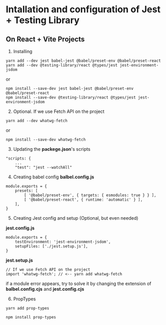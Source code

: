 # Intallation and configuration of Jest + Testing Library
## On React + Vite Projects

1. Installing
```
yarn add --dev jest babel-jest @babel/preset-env @babel/preset-react
yarn add --dev @testing-library/react @types/jest jest-environment-jsdom
```
or
```
npm install --save-dev jest babel-jest @babel/preset-env @babel/preset-react
npm install --save-dev @testing-library/react @types/jest jest-environment-jsdom
```

2. Optional. If we use Fetch API on the project
```
yarn add --dev whatwg-fetch
```
or
```
npm install --save-dev whatwg-fetch
```

3. Updating the __packege.json__'s scripts
```
"scripts: {
    ...
    "test": "jest --watchAll"
```

4. Creating babel config __balbel.config.js__
```
module.exports = {
    presets: [
        [ '@babel/preset-env', { targets: { esmodules: true } } ],
        [ '@babel/preset-react', { runtime: 'automatic' } ],
    ],
}
```

5. Creating Jest config and setup (Optional, but even needed)

__jest.config.js__
```
module.exports = {
    testEnvironment: 'jest-environment-jsdom',
    setupFiles: ['./jest.setup.js'],
}
```

__jest.setup.js__
```
// If we use Fetch API on the project
import 'whatwg-fetch'; // <-- yarn add whatwg-fetch
```

if a module error appears, try to solve it by changing the extension of __balbel.config.cjs__ and __jest.config.cjs__

6. PropTypes
```
yarn add prop-types
```

```
npm install prop-types
```